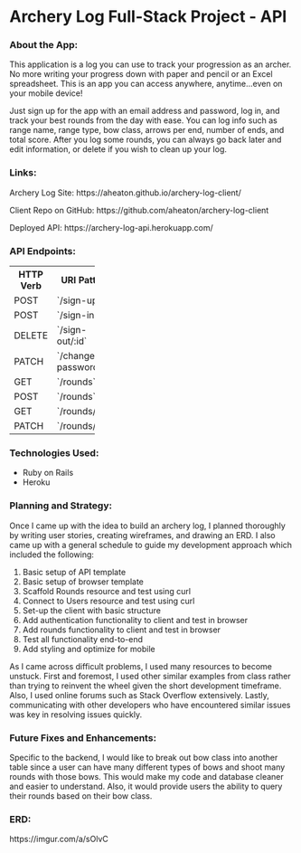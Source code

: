 <h1>Archery Log Full-Stack Project - API</h1>

<h3>About the App:</h3>
<p>This application is a log you can use to track your progression as an archer. No more writing your progress down with paper and pencil or an Excel spreadsheet. This is an app you can access anywhere, anytime...even on your mobile device!</p>
<p>Just sign up for the app with an email address and password, log in, and track your best rounds from the day with ease. You can log info such as range name, range type, bow class, arrows per end, number of ends, and total score. After you log some rounds, you can always go back later and edit information, or delete if you wish to clean up your log.</p>

<h3>Links:</h3>
<p>Archery Log Site: https://aheaton.github.io/archery-log-client/</p>
<p>Client Repo on GitHub: https://github.com/aheaton/archery-log-client</p>
<p>Deployed API: https://archery-log-api.herokuapp.com/</p>

<h3>API Endpoints:</h3>

<table style="width:30%">
  <tr>
    <th>HTTP Verb</th>
    <th>URI Pattern</th>
    <th>Controller#Action</th>
  </tr>
  <tr>
    <td>POST</td>
    <td>`/sign-up`</td>
    <td>`users#signup`</td>
  </tr>
  <tr>
    <td>POST</td>
    <td>`/sign-in`</td>
    <td>`users#signin`</td>
  </tr>
  <tr>
    <td>DELETE</td>
    <td>`/sign-out/:id`</td>
    <td>`sers#signout`</td>
  </tr>
  <tr>
    <td>PATCH</td>
    <td>`/change-password/:id`</td>
    <td>`users#changepw`</td>
  </tr>
  <tr>
    <td>GET</td>
    <td>`/rounds`</td>
    <td>`rounds#index`</td>
  </tr>
  <tr>
    <td>POST</td>
    <td>`/rounds`</td>
    <td>`rounds#create`</td>
  </tr>
  <tr>
    <td>GET</td>
    <td>`/rounds/:id`</td>
    <td>`rounds#show`</td>
  </tr>
  <tr>
    <td>PATCH</td>
    <td>`/rounds/:id`</td>
    <td>`rounds#update`</td>
  </tr>
</table>

<h3>Technologies Used:</h3>
<ul>
<li>Ruby on Rails</li>
<li>Heroku</li>
</ul>

<h3>Planning and Strategy:</h3>
<p>Once I came up with the idea to build an archery log, I planned thoroughly by writing user stories, creating wireframes, and drawing an ERD. I also came up with a general schedule to guide my development approach which included the following:</p>
<ol>
<li>Basic setup of API template</li>
<li>Basic setup of browser template</li>
<li>Scaffold Rounds resource and test using curl</li>
<li>Connect to Users resource and test using curl</li>
<li>Set-up the client with basic structure</li>
<li>Add authentication functionality to client and test in browser</li>
<li>Add rounds functionality to client and test in browser</li>
<li>Test all functionality end-to-end</li>
<li>Add styling and optimize for mobile</li>
</ol>
<p>As I came across difficult problems, I used many resources to become unstuck. First and foremost, I used other similar examples from class rather than trying to reinvent the wheel given the short development timeframe. Also, I used online forums such as Stack Overflow extensively. Lastly, communicating with other developers who have encountered similar issues was key in resolving issues quickly.</p>

<h3>Future Fixes and Enhancements:</h3>
<p>Specific to the backend, I would like to break out bow class into another table since a user can have many different types of bows and shoot many rounds with those bows. This would make my code and database cleaner and easier to understand. Also, it would provide users the ability to query their rounds based on their bow class.</p>

<h3>ERD:</h3>
<p>https://imgur.com/a/sOlvC</p>

